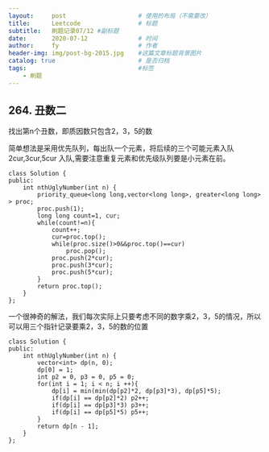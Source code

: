 ```yaml
---
layout:     post   				    # 使用的布局（不需要改）
title:      Leetcode 				# 标题 
subtitle:   刷题记录07/12 #副标题
date:       2020-07-12				# 时间
author:     fy 						# 作者
header-img: img/post-bg-2015.jpg 	#这篇文章标题背景图片
catalog: true 						# 是否归档
tags:								#标签
    - 刷题
---
```

## 264. 丑数二
找出第n个丑数，即质因数只包含2，3，5的数

简单想法是采用优先队列，每出队一个元素，将后续的三个可能元素入队2cur,3cur,5cur 入队,需要注意重复元素和优先级队列要是小元素在前。
```
class Solution {
public:
    int nthUglyNumber(int n) {
        priority_queue<long long,vector<long long>, greater<long long> > proc;
        proc.push(1);
        long long count=1, cur;
        while(count!=n){
            count++;
            cur=proc.top();
            while(proc.size()>0&&proc.top()==cur)
                proc.pop();
            proc.push(2*cur);
            proc.push(3*cur);
            proc.push(5*cur);
        }
        return proc.top();
    }
};
```
一个很神奇的解法，我们每次实际上只要考虑不同的数字乘2，3，5的情况，所以可以用三个指针记录要乘2，3，5的数的位置
```
class Solution {
public:
    int nthUglyNumber(int n) {
        vector<int> dp(n, 0);
        dp[0] = 1;
        int p2 = 0, p3 = 0, p5 = 0;
        for(int i = 1; i < n; i ++){
            dp[i] = min(min(dp[p2]*2, dp[p3]*3), dp[p5]*5);
            if(dp[i] == dp[p2]*2) p2++;
            if(dp[i] == dp[p3]*3) p3++;
            if(dp[i] == dp[p5]*5) p5++;
        }
        return dp[n - 1];
    }
};
```